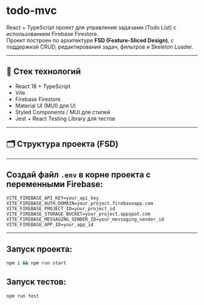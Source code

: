 # todo-mvc

React + TypeScript проект для управления задачами (Todo List) с использованием Firebase Firestore.  
Проект построен по архитектуре **FSD (Feature-Sliced Design)**, с поддержкой CRUD, редактирования задач, фильтров и Skeleton Loader.

---

## 🔧 Стек технологий

- React 18 + TypeScript
- Vite
- Firebase Firestore
- Material UI (MUI) для UI
- Styled Components / MUI для стилей
- Jest + React Testing Library для тестов

---

## 🗂 Структура проекта (FSD)

---

## Создай файл `.env` в корне проекта с переменными Firebase:

```env
VITE_FIREBASE_API_KEY=your_api_key
VITE_FIREBASE_AUTH_DOMAIN=your_project.firebaseapp.com
VITE_FIREBASE_PROJECT_ID=your_project_id
VITE_FIREBASE_STORAGE_BUCKET=your_project.appspot.com
VITE_FIREBASE_MESSAGING_SENDER_ID=your_messaging_sender_id
VITE_FIREBASE_APP_ID=your_app_id
```

---

## Запуск проекта:

```bash
npm i && npm run start
```

## Запуск тестов:

```bash
npm run test
```
